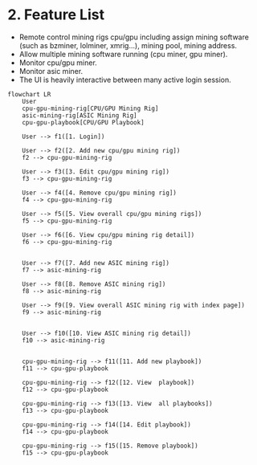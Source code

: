 # 2. Feature List
- Remote control mining rigs cpu/gpu including assign mining software (such as bzminer, lolminer, xmrig...), mining pool, mining address.
- Allow multiple mining software running (cpu miner, gpu miner).
- Monitor cpu/gpu miner.
- Monitor asic miner.
- The UI is heavily interactive between many active login session.

```mermaid
flowchart LR
    User
    cpu-gpu-mining-rig[CPU/GPU Mining Rig]
    asic-mining-rig[ASIC Mining Rig]
    cpu-gpu-playbook[CPU/GPU Playbook]

    User --> f1([1. Login])

    User --> f2([2. Add new cpu/gpu mining rig])
    f2 --> cpu-gpu-mining-rig

    User --> f3([3. Edit cpu/gpu mining rig])
    f3 --> cpu-gpu-mining-rig

    User --> f4([4. Remove cpu/gpu mining rig])
    f4 --> cpu-gpu-mining-rig

    User --> f5([5. View overall cpu/gpu mining rigs])
    f5 --> cpu-gpu-mining-rig

    User --> f6([6. View cpu/gpu mining rig detail])
    f6 --> cpu-gpu-mining-rig


    User --> f7([7. Add new ASIC mining rig])
    f7 --> asic-mining-rig

    User --> f8([8. Remove ASIC mining rig])
    f8 --> asic-mining-rig

    User --> f9([9. View overall ASIC mining rig with index page])
    f9 --> asic-mining-rig


    User --> f10([10. View ASIC mining rig detail])
    f10 --> asic-mining-rig


    cpu-gpu-mining-rig --> f11([11. Add new playbook])
    f11 --> cpu-gpu-playbook

    cpu-gpu-mining-rig --> f12([12. View  playbook])
    f12 --> cpu-gpu-playbook

    cpu-gpu-mining-rig --> f13([13. View  all playbooks])
    f13 --> cpu-gpu-playbook

    cpu-gpu-mining-rig --> f14([14. Edit playbook])
    f14 --> cpu-gpu-playbook

    cpu-gpu-mining-rig --> f15([15. Remove playbook])
    f15 --> cpu-gpu-playbook
```
